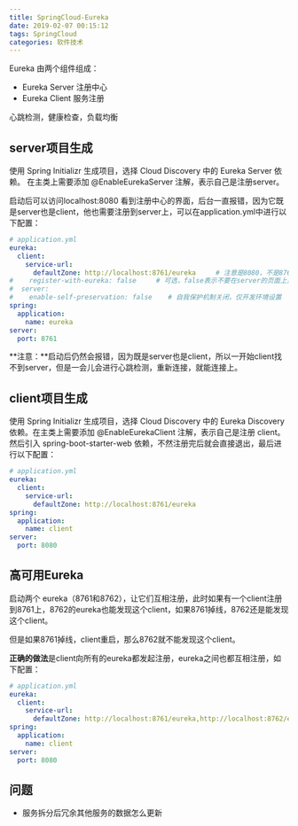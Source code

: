 ```yaml
---
title: SpringCloud-Eureka
date: 2019-02-07 00:15:12
tags: SpringCloud
categories: 软件技术
---
```


Eureka 由两个组件组成：

- Eureka Server 注册中心
- Eureka Client 服务注册

心跳检测，健康检查，负载均衡

## server项目生成

使用 Spring Initializr 生成项目，选择 Cloud Discovery 中的 Eureka Server 依赖。
在主类上需要添加 @EnableEurekaServer 注解，表示自己是注册server。

启动后可以访问localhost:8080 看到注册中心的界面，后台一直报错，因为它既是server也是client，他也需要注册到server上，可以在application.yml中进行以下配置：

```yml
# application.yml
eureka:
  client:
    service-url:
      defaultZone: http://localhost:8761/eureka     # 注意是8080，不是8761
#    register-with-eureka: false     # 可选，false表示不要在server的页面上显示自己
#  server:
#    enable-self-preservation: false    # 自我保护机制关闭，仅开发环境设置
spring:
  application:
    name: eureka
server:
  port: 8761
```

**注意：**启动后仍然会报错，因为既是server也是client，所以一开始client找不到server，但是一会儿会进行心跳检测，重新连接，就能连接上。

## client项目生成

使用 Spring Initializr 生成项目，选择 Cloud Discovery 中的 Eureka Discovery 依赖。在主类上需要添加 @EnableEurekaClient 注解，表示自己是注册 client。然后引入 spring-boot-starter-web 依赖，不然注册完后就会直接退出，最后进行以下配置：

```yml
# application.yml
eureka:
  client:
    service-url:
      defaultZone: http://localhost:8761/eureka
spring:
  application:
    name: client
server:
  port: 8080
```

## 高可用Eureka

启动两个 eureka（8761和8762），让它们互相注册，此时如果有一个client注册到8761上，8762的eureka也能发现这个client，如果8761掉线，8762还是能发现这个client。

但是如果8761掉线，client重启，那么8762就不能发现这个client。

**正确的做法**是client向所有的eureka都发起注册，eureka之间也都互相注册，如下配置：

```yml
# application.yml
eureka:
  client:
    service-url:
      defaultZone: http://localhost:8761/eureka,http://localhost:8762/eureka     # 向两台eureka都发起注册
spring:
  application:
    name: client
server:
  port: 8080
```

## 问题

- 服务拆分后冗余其他服务的数据怎么更新